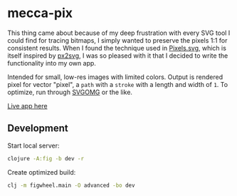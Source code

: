 # mecca-pix

This thing came about because of my deep frustration with every SVG tool I could find for tracing bitmaps, I simply wanted to preserve the pixels 1:1 for consistent results. When I found the technique used in [Pixels.svg](https://codepen.io/shshaw/pen/XbxvNj), which is itself inspired by [px2svg](https://github.com/meyerweb/px2svg), I was so pleased with it that I decided to write the functionality into my own app.

Intended for small, low-res images with limited colors. Output is rendered pixel for vector "pixel", a `path` with a `stroke` with a length and width of `1`.  To optimize, run through [SVGOMG](https://jakearchibald.github.io/svgomg/) or the like.

[Live app here](https://porkostomus.github.io/mecca-pix/)

## Development

Start local server:

```bash
clojure -A:fig -b dev -r
```

Create optimized build:

```bash
clj -m figwheel.main -O advanced -bo dev
```

